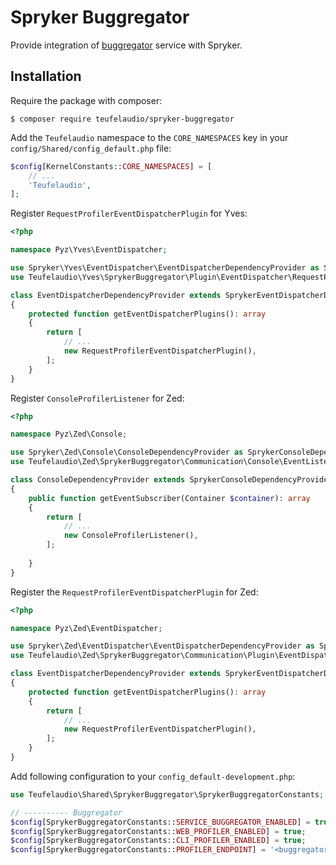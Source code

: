Spryker Buggregator
=============

Provide integration of [buggregator](https://buggregator.dev/) service with Spryker.

Installation
------------

Require the package with composer:

```
$ composer require teufelaudio/spryker-buggregator
```

Add the `Teufelaudio` namespace to the `CORE_NAMESPACES` key in your `config/Shared/config_default.php` file:

```php
$config[KernelConstants::CORE_NAMESPACES] = [
    // ...
    'Teufelaudio',
];
```

Register `RequestProfilerEventDispatcherPlugin` for Yves:

```php
<?php

namespace Pyz\Yves\EventDispatcher;

use Spryker\Yves\EventDispatcher\EventDispatcherDependencyProvider as SprykerEventDispatcherDependencyProvider;
use Teufelaudio\Yves\SprykerBuggregator\Plugin\EventDispatcher\RequestProfilerEventDispatcherPlugin;

class EventDispatcherDependencyProvider extends SprykerEventDispatcherDependencyProvider
{
    protected function getEventDispatcherPlugins(): array
    {
        return [
            // ...
            new RequestProfilerEventDispatcherPlugin(),
        ];
    }
} 
```

Register `ConsoleProfilerListener` for Zed:

```php
<?php

namespace Pyz\Zed\Console;

use Spryker\Zed\Console\ConsoleDependencyProvider as SprykerConsoleDependencyProvider;
use Teufelaudio\Zed\SprykerBuggregator\Communication\Console\EventListener\ConsoleProfilerListener;

class ConsoleDependencyProvider extends SprykerConsoleDependencyProvider
{
    public function getEventSubscriber(Container $container): array
    {
        return [
            // ...
            new ConsoleProfilerListener(),
        ];
    
    }
}
```

Register the `RequestProfilerEventDispatcherPlugin` for Zed:

```php
<?php

namespace Pyz\Zed\EventDispatcher;

use Spryker\Zed\EventDispatcher\EventDispatcherDependencyProvider as SprykerEventDispatcherDependencyProvider;
use Teufelaudio\Zed\SprykerBuggregator\Communication\Plugin\EventDispatcher\RequestProfilerEventDispatcherPlugin;

class EventDispatcherDependencyProvider extends SprykerEventDispatcherDependencyProvider
{
    protected function getEventDispatcherPlugins(): array
    {
        return [
            // ...
            new RequestProfilerEventDispatcherPlugin(),
        ];
    }
}
```

Add following configuration to your `config_default-development.php`:

```php
use Teufelaudio\Shared\SprykerBuggregator\SprykerBuggregatorConstants;

// ---------- Buggregator
$config[SprykerBuggregatorConstants::SERVICE_BUGGREGATOR_ENABLED] = true;
$config[SprykerBuggregatorConstants::WEB_PROFILER_ENABLED] = true;
$config[SprykerBuggregatorConstants::CLI_PROFILER_ENABLED] = true;
$config[SprykerBuggregatorConstants::PROFILER_ENDPOINT] = '<buggregator-service-host>:8000';
```
